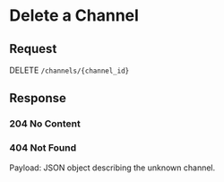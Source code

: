 # Delete a Channel

## Request
DELETE `/channels/{channel_id}`

## Response
### 204 No Content

### 404 Not Found
Payload: JSON object describing the unknown channel.
